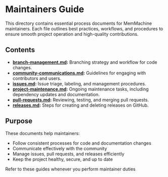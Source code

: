 # Maintainers Guide

This directory contains essential process documents for MemMachine maintainers. Each file outlines best practices, workflows, and procedures to ensure smooth project operation and high-quality contributions.

## Contents

- **[branch-management.md](branch-management.md):** Branching strategy and workflow for code changes.
- **[community-communications.md](community-communications.md):** Guidelines for engaging with contributors and users.
- **[issues.md](issues.md):** Issue triage, labeling, and management procedures.
- **[project-maintenance.md](project-maintenance.md):** Ongoing maintenance tasks, including dependency updates and documentation.
- **[pull-requests.md](pull-requests.md):** Reviewing, testing, and merging pull requests.
- **[releases.md](releases.md):** Steps for creating and deleting releases on GitHub.

## Purpose

These documents help maintainers:

- Follow consistent processes for code and documentation changes
- Communicate effectively with the community
- Manage issues, pull requests, and releases efficiently
- Keep the project healthy, secure, and up to date

Refer to these guides whenever you perform maintainer duties
